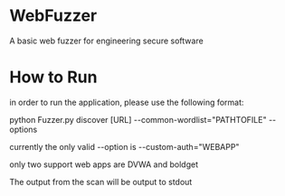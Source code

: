 # WebFuzzer
A basic web fuzzer for engineering secure software
# How to Run
in order to run the application, please use the following format:

python Fuzzer.py discover [URL] --common-wordlist="PATHTOFILE" --options

currently the only valid --option is --custom-auth="WEBAPP"

only two support web apps are DVWA and boldget

The output from the scan will be output to stdout

